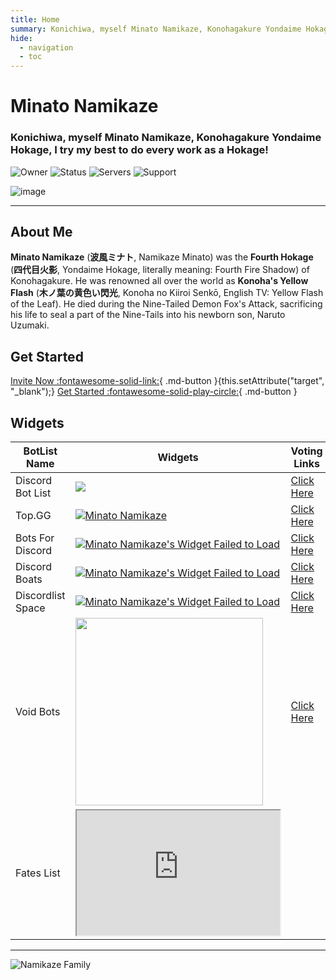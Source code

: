 ```yaml
---
title: Home
summary: Konichiwa, myself Minato Namikaze, Konohagakure Yondaime Hokage, I try my best to do every work as a Hokage!
hide:
  - navigation
  - toc
---
```

<meta name="referrer" content="no-referrer">

# **Minato Namikaze**

### Konichiwa, myself Minato Namikaze, Konohagakure Yondaime Hokage, I try my best to do every work as a Hokage! 


![Owner](https://api.discordlist.space/v2/bots/779559821162315787/badge?property=owner&style=for-the-badge&color=orange) ![Status](https://top.gg/api/widget/status/779559821162315787.svg)  ![Servers](https://top.gg/api/widget/servers/779559821162315787.svg) ![Support](https://api.discordlist.space/v2/bots/779559821162315787/badge?property=support&style=flat-square&color=orange) 

![image](https://i.imgur.com/FzgLCHM.jpeg)

***

## About Me

**Minato Namikaze** (**波風ミナト**, Namikaze Minato) was the **Fourth Hokage** (**四代目火影**, Yondaime Hokage, literally meaning: Fourth Fire Shadow) of Konohagakure. He was renowned all over the world as **Konoha's Yellow Flash** (**木ノ葉の黄色い閃光**, Konoha no Kiiroi Senkō, English TV: Yellow Flash of the Leaf). He died during the Nine-Tailed Demon Fox's Attack, sacrificing his life to seal a part of the Nine-Tails into his newborn son, Naruto Uzumaki.


## Get Started

[Invite Now :fontawesome-solid-link:](https://discord.com/oauth2/authorize?client_id=779559821162315787&permissions=8&redirect_uri=https%3A%2F%2Fminatonamikaze-invites.herokuapp.com%2Finvite&scope=applications.commands%20bot&response_type=code&state=cube12345%3F%2FBot%20Website){ .md-button }{this.setAttribute("target", "_blank");} [Get Started :fontawesome-solid-play-circle:](#){ .md-button }

## Widgets


BotList Name     | Widgets       | Voting Links
------------     | ------------- | ------------- 
Discord Bot List | <a href="https://discordbotlist.com/bots/779559821162315787" target="_blank"><img src="https://discordbotlist.com/api/v1/bots/779559821162315787/widget"></a> | [Click Here](https://discordbotlist.com/bots/minato-namikaze/upvote)
Top.GG           | <a href="https://top.gg/bot/779559821162315787"  target="_blank"><img src="https://top.gg/api/widget/779559821162315787.svg" alt="Minato Namikaze" /></a> | [Click Here](https://top.gg/bot/779559821162315787/vote)
Bots For Discord | <a href="https://discords.com/bots/bots/779559821162315787" target="_blank"><img src="https://discords.com/bots/api/bot/779559821162315787/widget" title="Visit Minato Namikaze listed on Discords.com!" alt="Minato Namikaze's Widget Failed to Load" /></a> | [Click Here](https://discords.com/bots/bot/779559821162315787/vote)
Discord Boats    | <a href="https://discord.boats/bot/779559821162315787" target="_blank"><img src="https://discord.boats/api/widget/779559821162315787" title="Visit Minato Namikaze listed on Discord Boats!" alt="Minato Namikaze's Widget Failed to Load" /></a>  | [Click Here](https://discord.boats/bot/779559821162315787)
Discordlist Space | <a href="https://discordlist.space/bot/779559821162315787" target="_blank"><img src="https://api.discordlist.space/v2/bots/779559821162315787/widget?background=7289DA&radius=6" title="Visit Minato Namikaze listed on Discordlist Space!" alt="Minato Namikaze's Widget Failed to Load" /></a> | [Click Here](https://discordlist.space/bot/779559821162315787/upvote)
Void Bots        | <a href="https://voidbots.net/bot/779559821162315787" target="_blank"><img src="https://voidbots.net/api/embed/779559821162315787?theme=dark" width="300" /></a> | [Click Here](https://voidbots.net/bot/779559821162315787/vote)
Fates List       | <iframe src="https://fateslist.xyz/api/bots/779559821162315787/widget?format=html" width="325" height="200" loading="lazy"><</iframe>



***

![Namikaze Family](https://media.discordapp.net/attachments/777918705098686465/813086521481232414/image0.jpg)

